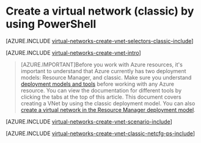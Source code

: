 <properties
   pageTitle="Create a virtual network using a network configuration file in the Azure portal | Azure"
   description="Learn how to create a virtual network using a network configuration file in the Azure portal."
   services="virtual-network"
   documentationCenter=""
   authors="telmosampaio"
   manager="carmonm"
   editor=""
   tags="azure-service-management"/>

<tags
	ms.service="virtual-network"
	ms.date="03/15/2016"
	wacn.date=""/>

# Create a virtual network (classic) by using PowerShell

[AZURE.INCLUDE [virtual-networks-create-vnet-selectors-classic-include](../includes/virtual-networks-create-vnet-selectors-classic-include.md)]

[AZURE.INCLUDE [virtual-networks-create-vnet-intro](../includes/virtual-networks-create-vnet-intro-include.md)]

>[AZURE.IMPORTANT]Before you work with Azure resources, it's important to understand that Azure currently has two deployment models: Resource Manager, and classic. Make sure you understand [deployment models and tools](/documentation/articles/azure-classic-rm/) before working with any Azure resource. You can view the documentation for different tools by clicking the tabs at the top of this article. This document covers creating a VNet by using the classic deployment model. You can also [create a virtual network in the Resource Manager deployment model](/documentation/articles/virtual-networks-create-vnet-arm-ps/).

[AZURE.INCLUDE [virtual-networks-create-vnet-scenario-include](../includes/virtual-networks-create-vnet-scenario-include.md)]

[AZURE.INCLUDE [virtual-networks-create-vnet-classic-netcfg-ps-include](../includes/virtual-networks-create-vnet-classic-netcfg-ps-include.md)]


